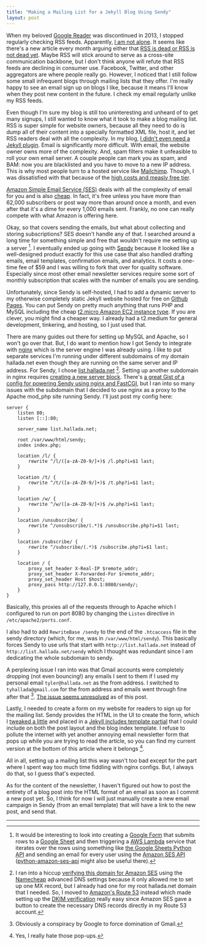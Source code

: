 ```yaml
---
title: "Making a Mailing List for a Jekyll Blog Using Sendy"
layout: post
---
```


When my beloved [Google Reader](https://en.wikipedia.org/wiki/Google_Reader) was
discontinued in 2013, I stopped regularly checking RSS feeds. Apparently, [I am
not alone](https://trends.google.com/trends/explore?date=all&q=rss). It seems
like there's a new article every month arguing either that [RSS is dead or RSS
is not dead
yet](https://hn.algolia.com/?q=&query=rss%20dead&sort=byPopularity&prefix&page=0&dateRange=all&type=story).
Maybe RSS will stick around to serve as a cross-site communication backbone, but
I don't think anyone will refute that RSS feeds are declining in consumer use.
Facebook, Twitter, and other aggregators are where people really go. However, I
noticed that I still follow some small infrequent blogs through mailing lists
that they offer. I'm really happy to see an email sign up on blogs I like,
because it means I'll know when they post new content in the future. I check my
email regularly unlike my RSS feeds.

Even though I'm sure my blog is still too uninteresting and unheard of to get
many signups, I still wanted to know what it took to make a blog mailing list.
RSS is super simple for website owners, because all they need to do is dump all
of their content into a specially formatted XML file, host it, and let RSS
readers deal with all the complexity. In my blog, [I didn't even need a
Jekyll
plugin](https://github.com/thallada/thallada.github.io/blob/master/feed.xml).
Email is significantly more difficult. With email, the website owner owns more
of the complexity. And, spam filters make it unfeasible to roll your own email
server. A couple people can mark you as spam, and BAM: now you are blacklisted
and you have to move to a new IP address. This is why most people turn to a
hosted service like [Mailchimp](https://mailchimp.com/). Though, I was
dissatisfied with that because of the [high costs and measly free
tier](https://mailchimp.com/pricing/).

[Amazon Simple Email Service (SES)](https://aws.amazon.com/ses/) deals with all
the complexity of email for you and is also
[cheap](https://aws.amazon.com/ses/pricing/). In fact, it's free unless you have
more than 62,000 subscribers or post way more than around once a month, and even
after that it's a dime for every 1,000 emails sent. Frankly, no one can really
compete with what Amazon is offering here.

Okay, so that covers sending the emails, but what about collecting and storing
subscriptions? SES doesn't handle any of that. I searched around a long time for
something simple and free that wouldn't require me setting up a server [^1]. I
eventually ended up going with [Sendy](https://sendy.co/) because it looked like
a well-designed product exactly for this use case that also handled drafting
emails, email templates, confirmation emails, and analytics. It costs a one-time
fee of $59 and I was willing to fork that over for quality software. Especially
since most other email newsletter services require some sort of monthly
subscription that scales with the number of emails you are sending.

Unfortunately, since Sendy is self-hosted, I had to add a dynamic server to my
otherwise completely static Jekyll website hosted for free on [Github
Pages](https://pages.github.com/). You can put Sendy on pretty much anything
that runs PHP and MySQL including the cheap [t2.micro Amazon EC2 instance
type](https://aws.amazon.com/ec2/instance-types/). If you are clever, you might
find a cheaper way. I already had a t2.medium for general development,
tinkering, and hosting, so I just used that.

There are many guides out there for setting up MySQL and Apache, so I won't go
over that. But, I do want to mention how I got Sendy to integrate with
[nginx](https://nginx.org/en/) which is the server engine I was already using. I
like to put separate services I'm running under different subdomains of
my domain hallada.net even though they are running on the same server and IP
address. For Sendy, I chose [list.hallada.net](http://list.hallada.net) [^2].
Setting up another subdomain in nginx requires [creating a new server
block](https://askubuntu.com/a/766369). There's [a great Gist of a config for
powering Sendy using nginx and
FastCGI](https://gist.github.com/refringe/6545132), but I ran into so many
issues with the subdomain that I decided to use nginx as a proxy to the Apache
mod_php site running Sendy. I'll just post my config here:

```nginx
server {
    listen 80;
    listen [::]:80;

    server_name list.hallada.net;

    root /var/www/html/sendy;
    index index.php;

    location /l/ {
        rewrite ^/l/([a-zA-Z0-9/]+)$ /l.php?i=$1 last;
    }

    location /t/ {
        rewrite ^/t/([a-zA-Z0-9/]+)$ /t.php?i=$1 last;
    }

    location /w/ {
        rewrite ^/w/([a-zA-Z0-9/]+)$ /w.php?i=$1 last;
    }

    location /unsubscribe/ {
        rewrite ^/unsubscribe/(.*)$ /unsubscribe.php?i=$1 last;
    }

    location /subscribe/ {
        rewrite ^/subscribe/(.*)$ /subscribe.php?i=$1 last;
    }

    location / {
        proxy_set_header X-Real-IP $remote_addr;
        proxy_set_header X-Forwarded-For $remote_addr;
        proxy_set_header Host $host;
        proxy_pass http://127.0.0.1:8080/sendy/;
    }
}
```

Basically, this proxies all of the requests through to Apache which I configured
to run on port 8080 by changing the `Listen` directive in
`/etc/apache2/ports.conf`.

I also had to add `RewriteBase /sendy` to the end of the `.htcaccess` file in
the sendy directory (which, for me, was in `/var/www/html/sendy`). This
basically forces Sendy to use urls that start with `http://list.hallada.net`
instead of `http://list.hallada.net/sendy` which I thought was redundant since I
am dedicating the whole subdomain to sendy.

A perplexing issue I ran into was that Gmail accounts were completely dropping
(not even bouncing!) any emails I sent to them if I used my personal email
`tyler@hallada.net` as the from address. I switched to `tyhallada@gmail.com` for
the from address and emails went through fine after that [^4]. [The issue seems
unresolved](https://forums.aws.amazon.com/thread.jspa?messageID=802461&#802461)
as of this post.

Lastly, I needed to create a form on my website for readers to sign up for the
mailing list. Sendy provides the HTML in the UI to create the form, which I
[tweaked a
little](https://github.com/thallada/thallada.github.io/blob/master/_includes/mail-form.html)
and placed in a [Jekyll includes template
partial](https://jekyllrb.com/docs/includes/) that I could include on both the
post layout and the blog index template. I refuse to pollute the internet with
yet another annoying email newsletter form that pops up while you are trying to
read the article, so you can find my current version at the bottom of this
article where it belongs [^5].

All in all, setting up a mailing list this way wasn't too bad except for the part
where I spent way too much time fiddling with nginx configs. But, I always do
that, so I guess that's expected.

As for the content of the newsletter, I haven't figured out how to post the
entirety of a blog post into the HTML format of an email as soon as I commit a
new post yet. So, I think for now I will just manually create a new email
campaign in Sendy (from an email template) that will have a link to the new
post, and send that.

---

[^1]:
    It would be interesting to look into creating a [Google
    Form](https://www.google.com/forms/about/) that submits rows to a [Google
    Sheet](https://www.google.com/sheets/about/) and then triggering a [AWS
    Lambda](https://aws.amazon.com/lambda/) service that iterates over the rows
    using something like [the Google Sheets Python
    API](https://developers.google.com/sheets/api/quickstart/python) and sending
    an email for every user using the [Amazon SES
    API](http://docs.aws.amazon.com/ses/latest/DeveloperGuide/send-email-api.html)
    ([python-amazon-ses-api](https://github.com/pankratiev/python-amazon-ses-api)
    might also be useful there).

[^2]:
    I ran into a hiccup [verifying this domain for Amazon
    SES](http://docs.aws.amazon.com/ses/latest/DeveloperGuide/verify-domain-procedure.html)
    using the [Namecheap](https://www.namecheap.com/) advanced DNS settings
    because it only allowed me to set up one MX record, but I already had one
    for my root hallada.net domain that I needed. So, I moved to [Amazon's Route
    53](https://aws.amazon.com/route53/) instead [^3] which made setting up the
    [DKIM
    verification](http://docs.aws.amazon.com/ses/latest/DeveloperGuide/easy-dkim.html)
    really easy since Amazon SES gave a button to create the necessary DNS
    records directly in my Route 53 account.

[^3]:
    As [Amazon continues its plan for world
    domination](https://www.washingtonpost.com/business/is-amazon-getting-too-big/2017/07/28/ff38b9ca-722e-11e7-9eac-d56bd5568db8_story.html)
    it appears I'm moving more and more of my personal infrastructure over to
    Amazon as well...

[^4]: Obviously a conspiracy by Google to force domination of Gmail.

[^5]: Yes, I really hate those pop-ups.
